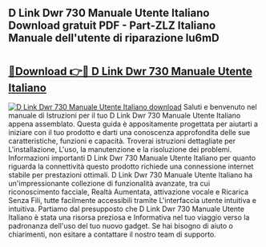 ## D Link Dwr 730 Manuale Utente Italiano Download gratuit PDF - Part-ZLZ Italiano Manuale dell'utente di riparazione lu6mD

# <h2><a href="http://dfgyet.blite.top/?on=D+Link+Dwr+730+Manuale+Utente+Italiano">🔗Download 👉🔴 D Link Dwr 730 Manuale Utente Italiano</a></h2>

[![D Link Dwr 730 Manuale Utente Italiano download](https://i.imgur.com/lujVjoI.png)](http://dfgyet.blite.top/?on=D+Link+Dwr+730+Manuale+Utente+Italiano)
Saluti e benvenuto nel manuale di Istruzioni per il tuo D Link Dwr 730 Manuale Utente Italiano appena assemblato. Questa guida è appositamente progettata per aiutarti a iniziare con il tuo prodotto e darti una conoscenza approfondita delle sue caratteristiche, funzioni e capacità. Troverai istruzioni dettagliate per L'installazione, L'uso, la manutenzione e la risoluzione dei problemi. Informazioni importanti D Link Dwr 730 Manuale Utente Italiano per quanto riguarda la connettività questo prodotto richiede una connessione internet stabile per prestazioni ottimali. D Link Dwr 730 Manuale Utente Italiano ha un'impressionante collezione di funzionalità avanzate, tra cui riconoscimento facciale, Realtà Aumentata, attivazione vocale e Ricarica Senza Fili, tutte facilmente accessibili tramite L'interfaccia utente intuitiva e intuitiva. Partiamo dal presupposto che D Link Dwr 730 Manuale Utente Italiano è stata una risorsa preziosa e Informativa nel tuo viaggio verso la padronanza dell'uso del tuo nuovo gadget. Se hai bisogno di aiuto o chiarimenti, non esitare a contattare il nostro team di supporto.
